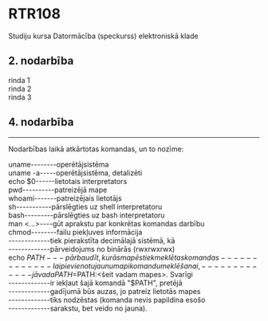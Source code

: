 # RTR108
Studiju kursa Datormācība (speckurss) elektroniskā klade
## 2. nodarbība
rinda 1  
rinda 2  
rinda 3  

## 4. nodarbība
---------------------------------------------------------
Nodarbības laikā atkārtotas komandas, un to nozīme:  

uname--------operētājsistēma  
uname -a-----operētājsistēma, detalizēti  
echo $0------lietotais interpretators  
pwd----------patreizējā mape  
whoami-------patreizējais lietotājs  
sh-----------pārslēgties uz shell interpretatoru  
bash---------pārslēgties uz bash interpretatoru  
man <...>----gūt aprakstu par konkrētas komandas darbību  
chmod--------failu piekļuves informācija  
-------------tiek pierakstīta decimālajā sistēmā, kā  
-------------pārveidojums no binārās (rwxrwxrwx)  
echo $PATH---pārbaudīt, kurās mapēs tiek meklētas komandas  
-------------lai pievienotu jaunu mapi komandu meklēšanai,  
-------------jāvada PATH=$PATH:<šeit vadam mapes>. Svarīgi  
-------------ir iekļaut šajā komandā "$PATH", pretējā  
-------------gadījumā būs auzas, jo patreiz lietotās mapes  
-------------tiks nodzēstas (komanda nevis papildina esošo  
-------------sarakstu, bet veido no jauna).  
